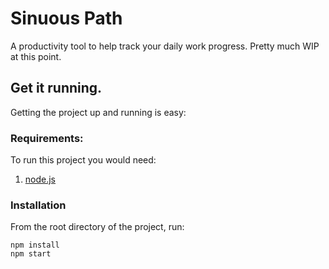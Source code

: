 # Sinuous Path
A productivity tool to help track your daily work progress. Pretty much WIP at this point.

## Get it running.
Getting the project up and running is easy:

### Requirements:
To run this project you would need: 
 1. [node.js](https://nodejs.org)
 
### Installation
From the root directory of the project, run:
```
npm install
npm start
```
